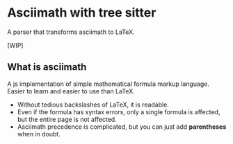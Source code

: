 # Asciimath with tree sitter

A parser that transforms asciimath to LaTeX.

[WIP]

## What is asciimath

A js implementation of simple mathematical formula markup language. Easier to learn and easier to use than LaTeX.

- Without tedious backslashes of LaTeX, it is readable.
- Even if the formula has syntax errors, only a single formula is affected, but the entire page is not affected.
- Asciimath precedence is complicated, but you can just add **parentheses** when in doubt.


